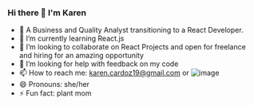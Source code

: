 ### Hi there 👋 I'm Karen 



- 🔭 A Business and Quality Analyst transitioning to a React Developer.
- 🌱 I’m currently learning React.js
- 👯 I’m looking to collaborate on React Projects and open for freelance and hiring for an amazing opportunity
- 🤔 I’m looking for help with feedback on my code
- 📫 How to reach me: karen.cardoz19@gmail.com or  ![image]({https://img.shields.io/badge/LinkedIn-0077B5?style=for-the-badge&logo=linkedin&logoColor=white})
- 😄 Pronouns: she/her
- ⚡ Fun fact: plant mom


